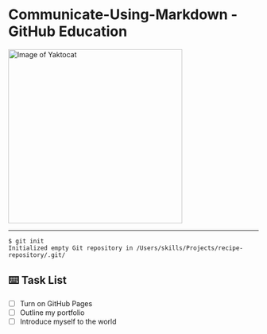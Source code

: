 # Communicate-Using-Markdown - GitHub Education

<!-- ![Image of Yaktocat](https://octodex.github.com/images/yaktocat.png) -->
<div align="left">
  <img src="https://octodex.github.com/images/yaktocat.png" alt="Image of Yaktocat" width="350" height="350" />
</div>

---

```
$ git init
Initialized empty Git repository in /Users/skills/Projects/recipe-repository/.git/
```

## ⌨️ Task List

- [ ] Turn on GitHub Pages
- [ ] Outline my portfolio
- [ ] Introduce myself to the world
